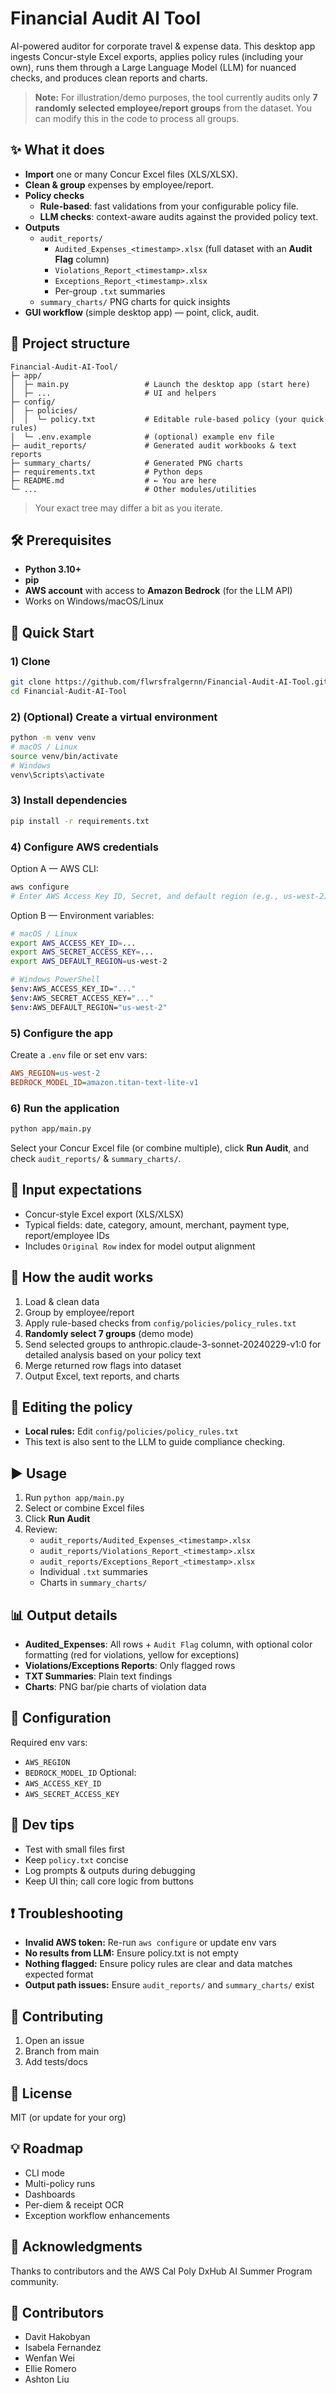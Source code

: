 # Financial Audit AI Tool

AI-powered auditor for corporate travel & expense data. This desktop app ingests Concur-style Excel exports, applies policy rules (including your own), runs them through a Large Language Model (LLM) for nuanced checks, and produces clean reports and charts.

> **Note:** For illustration/demo purposes, the tool currently audits only **7 randomly selected employee/report groups** from the dataset. You can modify this in the code to process all groups.

## ✨ What it does
- **Import** one or many Concur Excel files (XLS/XLSX).
- **Clean & group** expenses by employee/report.
- **Policy checks**
  - **Rule-based**: fast validations from your configurable policy file.
  - **LLM checks**: context-aware audits against the provided policy text.
- **Outputs**
  - `audit_reports/`
    - `Audited_Expenses_<timestamp>.xlsx` (full dataset with an **Audit Flag** column)
    - `Violations_Report_<timestamp>.xlsx`
    - `Exceptions_Report_<timestamp>.xlsx`
    - Per-group `.txt` summaries
  - `summary_charts/` PNG charts for quick insights
- **GUI workflow** (simple desktop app) — point, click, audit.

## 🧭 Project structure
```
Financial-Audit-AI-Tool/
├─ app/
│  ├─ main.py                 # Launch the desktop app (start here)
│  ├─ ...                     # UI and helpers
├─ config/
│  ├─ policies/
│  │  └─ policy.txt           # Editable rule-based policy (your quick rules)
│  └─ .env.example            # (optional) example env file
├─ audit_reports/             # Generated audit workbooks & text reports
├─ summary_charts/            # Generated PNG charts
├─ requirements.txt           # Python deps
├─ README.md                  # ← You are here
└─ ...                        # Other modules/utilities
```
> Your exact tree may differ a bit as you iterate.

## 🛠️ Prerequisites
- **Python 3.10+**
- **pip**
- **AWS account** with access to **Amazon Bedrock** (for the LLM API)
- Works on Windows/macOS/Linux

## 🚀 Quick Start

### 1) Clone
```bash
git clone https://github.com/flwrsfralgernn/Financial-Audit-AI-Tool.git
cd Financial-Audit-AI-Tool
```

### 2) (Optional) Create a virtual environment
```bash
python -m venv venv
# macOS / Linux
source venv/bin/activate
# Windows
venv\Scripts\activate
```

### 3) Install dependencies
```bash
pip install -r requirements.txt
```

### 4) Configure AWS credentials
Option A — AWS CLI:
```bash
aws configure
# Enter AWS Access Key ID, Secret, and default region (e.g., us-west-2)
```
Option B — Environment variables:
```bash
# macOS / Linux
export AWS_ACCESS_KEY_ID=...
export AWS_SECRET_ACCESS_KEY=...
export AWS_DEFAULT_REGION=us-west-2

# Windows PowerShell
$env:AWS_ACCESS_KEY_ID="..."
$env:AWS_SECRET_ACCESS_KEY="..."
$env:AWS_DEFAULT_REGION="us-west-2"
```

### 5) Configure the app
Create a `.env` file or set env vars:
```ini
AWS_REGION=us-west-2
BEDROCK_MODEL_ID=amazon.titan-text-lite-v1
```

### 6) Run the application
```bash
python app/main.py
```
Select your Concur Excel file (or combine multiple), click **Run Audit**, and check `audit_reports/` & `summary_charts/`.

## 📁 Input expectations
- Concur-style Excel export (XLS/XLSX)
- Typical fields: date, category, amount, merchant, payment type, report/employee IDs
- Includes `Original Row` index for model output alignment

## 🧩 How the audit works
1. Load & clean data
2. Group by employee/report
3. Apply rule-based checks from `config/policies/policy_rules.txt`
4. **Randomly select 7 groups** (demo mode)
5. Send selected groups to anthropic.claude-3-sonnet-20240229-v1:0 for detailed analysis based on your policy text
6. Merge returned row flags into dataset
7. Output Excel, text reports, and charts

## 📝 Editing the policy
- **Local rules:** Edit `config/policies/policy_rules.txt`
- This text is also sent to the LLM to guide compliance checking.

## ▶️ Usage
1. Run `python app/main.py`
2. Select or combine Excel files
3. Click **Run Audit**
4. Review:
   - `audit_reports/Audited_Expenses_<timestamp>.xlsx`
   - `audit_reports/Violations_Report_<timestamp>.xlsx`
   - `audit_reports/Exceptions_Report_<timestamp>.xlsx`
   - Individual `.txt` summaries
   - Charts in `summary_charts/`

## 📊 Output details
- **Audited_Expenses**: All rows + `Audit Flag` column, with optional color formatting (red for violations, yellow for exceptions)
- **Violations/Exceptions Reports**: Only flagged rows
- **TXT Summaries**: Plain text findings
- **Charts**: PNG bar/pie charts of violation data

## 🔧 Configuration
Required env vars:
- `AWS_REGION`
- `BEDROCK_MODEL_ID`
Optional:
- `AWS_ACCESS_KEY_ID`
- `AWS_SECRET_ACCESS_KEY`

## 🧪 Dev tips
- Test with small files first
- Keep `policy.txt` concise
- Log prompts & outputs during debugging
- Keep UI thin; call core logic from buttons

## ❗ Troubleshooting
- **Invalid AWS token:** Re-run `aws configure` or update env vars
- **No results from LLM:** Ensure policy.txt is not empty
- **Nothing flagged:** Ensure policy rules are clear and data matches expected format
- **Output path issues:** Ensure `audit_reports/` and `summary_charts/` exist

## 🤝 Contributing
1. Open an issue
2. Branch from main
3. Add tests/docs

## 📜 License
MIT (or update for your org)

## 💡 Roadmap
- CLI mode
- Multi-policy runs
- Dashboards
- Per-diem & receipt OCR
- Exception workflow enhancements

## 🙌 Acknowledgments
Thanks to contributors and the AWS Cal Poly DxHub AI Summer Program community.

## 👥 Contributors
- Davit Hakobyan
- Isabela Fernandez
- Wenfan Wei
- Ellie Romero
- Ashton Liu  
